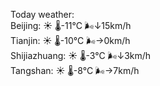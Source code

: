 Today weather:  
Beijing: ☀️   🌡️-11°C 🌬️↓15km/h  
Tianjin: ☀️   🌡️-10°C 🌬️→0km/h  
Shijiazhuang: ☀️   🌡️-3°C 🌬️↓3km/h  
Tangshan: ☀️   🌡️-8°C 🌬️→7km/h  
